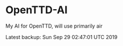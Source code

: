 # OpenTTD-AI
My AI for OpenTTD, will use primarily air

Latest backup: Sun Sep 29 02:47:01 UTC 2019
